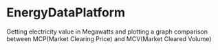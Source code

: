 # EnergyDataPlatform
Getting electricity value in Megawatts and plotting a graph comparison between MCP(Market Clearing Price) and MCV(Market Cleared Volume)
